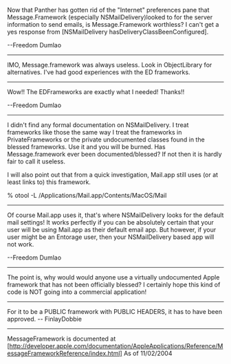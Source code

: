 Now that Panther has gotten rid of the "Internet" preferences pane that Message.Framework (especially NSMailDelivery)looked to for the server information to send emails, is Message.Framework worthless? I can't get a yes response from [NSMailDelivery hasDeliveryClassBeenConfigured].

--Freedom Dumlao

----

IMO, Message.framework was always useless. Look in ObjectLibrary for alternatives. I've had good experiences with the ED frameworks.

----

Wow!! The EDFrameworks are exactly what I needed! Thanks!!

--Freedom Dumlao

----

I didn't find any formal documentation on NSMailDelivery. I treat frameworks like those the same way I treat the frameworks in PrivateFrameworks or the private undocumented classes found in the blessed frameworks. Use it and you will be burned. Has Message.framework ever been documented/blessed? If not then it is hardly fair to call it useless.

I will also point out that from a quick investigation, Mail.app still uses (or at least links to) this framework.
    
% otool -L /Applications/Mail.app/Contents/MacOS/Mail


----

Of course Mail.app uses it, that's where NSMailDelivery looks for the default mail settings! It works perfectly if you can be absolutely certain that your user will be using Mail.app as their default email app. But however, if your user might be an Entorage user, then your NSMailDelivery based app will not work.

--Freedom Dumlao

----

The point is, why would would anyone use a virtually undocumented Apple framework that has not been officially blessed? I certainly hope this kind of code is NOT going into a commercial application!

----

For it to be a PUBLIC framework with PUBLIC HEADERS, it has to have been approved. -- FinlayDobbie

----

MessageFramework is documented at [http://developer.apple.com/documentation/AppleApplications/Reference/MessageFrameworkReference/index.html]
As of 11/02/2004
